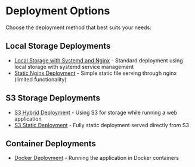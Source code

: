 # Deployment Options

Choose the deployment method that best suits your needs:


## Local Storage Deployments

- [Local Storage with Systemd and Nginx](local.md) - Standard deployment using local storage with systemd service management
- [Static Nginx Deployment](local_nginx.md) - Simple static file serving through nginx (limited functionality)

## S3 Storage Deployments

- [S3 Hybrid Deployment](s3_hybrid.md) - Using S3 for storage while running a web application
- [S3 Static Deployment](s3_only.md) - Fully static deployment served directly from S3

## Container Deployments

- [Docker Deployment](docker.md) - Running the application in Docker containers
